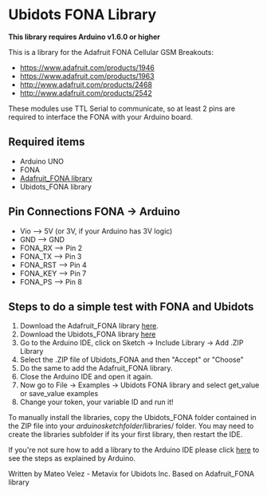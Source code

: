 # Ubidots FONA Library 

**This library requires Arduino v1.6.0 or higher**

This is a library for the Adafruit FONA Cellular GSM Breakouts:

  * https://www.adafruit.com/products/1946
  * https://www.adafruit.com/products/1963
  * http://www.adafruit.com/products/2468
  * http://www.adafruit.com/products/2542

These modules use TTL Serial to communicate, so at least 2 pins are required to interface the FONA with your Arduino board.

## Required items

* Arduino UNO
* FONA
* [Adafruit_FONA library](https://github.com/adafruit/Adafruit_FONA_Library/archive/1.3.0.zip) 
* Ubidots_FONA library

## Pin Connections FONA -> Arduino

* Vio –> 5V (or 3V, if your Arduino has 3V logic)
* GND –> GND
* FONA_RX –> Pin 2
* FONA_TX –> Pin 3
* FONA_RST –> Pin 4
* FONA_KEY –> Pin 7
* FONA_PS –> Pin 8

## Steps to do a simple test with FONA and Ubidots

1. Download the Adafruit_FONA library [here](https://github.com/adafruit/Adafruit_FONA_Library/archive/1.3.0.zip).
2. Download the Ubidots_FONA library [here](https://github.com/ubidots/ubidots-fona/archive/1.0.0.zip)
3. Go to the Arduino IDE, click on Sketch -> Include Library -> Add .ZIP Library
4. Select the .ZIP file of Ubidots_FONA and then "Accept" or "Choose"
5. Do the same to add the Adafruit_FONA library.
6. Close the Arduino IDE and open it again.
7. Now go to File -> Examples -> Ubidots FONA library and select get_value or save_value examples
6. Change your token, your variable ID and run it!  

To manually install the libraries, copy the Ubidots_FONA folder contained in the ZIP file into your *arduinosketchfolder*/libraries/ folder. You may need to create the libraries subfolder if its your first library, then restart the IDE.

If you're not sure how to add a library to the Arduino IDE please click [here](https://www.arduino.cc/en/Guide/Libraries) to see the steps as explained by Arduino.

Written by Mateo Velez - Metavix for Ubidots Inc. Based on Adafruit_FONA library  
